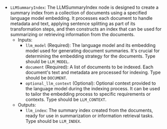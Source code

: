- `LLMSummaryIndex`: The LLMSummaryIndex node is designed to create a summary index from a collection of documents using a specified language model embedding. It processes each document to handle metadata and text, applying sentence splitting as part of its transformation steps, and then constructs an index that can be used for summarizing or retrieving information from the documents.
    - Inputs:
        - `llm_model` (Required): The language model and its embedding model used for generating document summaries. It's crucial for determining the embedding strategy for the documents. Type should be `LLM_MODEL`.
        - `document` (Required): A list of documents to be indexed. Each document's text and metadata are processed for indexing. Type should be `DOCUMENT`.
        - `optional_llm_context` (Optional): Optional context provided to the language model during the indexing process. It can be used to tailor the embedding process to specific requirements or contexts. Type should be `LLM_CONTEXT`.
    - Outputs:
        - `llm_index`: The summary index created from the documents, ready for use in summarization or information retrieval tasks. Type should be `LLM_INDEX`.
